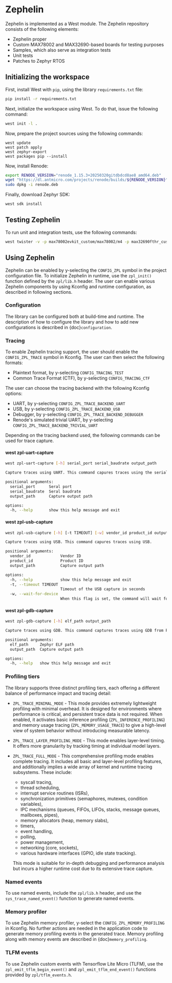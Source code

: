 # Zephelin

Zephelin is implemented as a West module. The Zephelin repository consists of
the following elements:
* Zephelin proper
* Custom MAX78002 and MAX32690-based boards for testing purposes
* Samples, which also serve as integration tests
* Unit tests
* Patches to Zephyr RTOS

## Initializing the workspace

First, install West with `pip`, using the library `requirements.txt` file:
```bash
pip install -r requirements.txt
```

Next, initialize the workspace using West. To do that, issue the following command:
```bash
west init -l .
```

Now, prepare the project sources using the following commands:
```
west update
west patch apply
west zephyr-export
west packages pip --install
```

Now, install Renode:
```bash
export RENODE_VERSION="renode_1.15.3+20250320gitdbdcd8ae8_amd64.deb"
wget "https://dl.antmicro.com/projects/renode/builds/${RENODE_VERSION}" -O renode.deb
sudo dpkg -i renode.deb
```

Finally, download Zephyr SDK:
```bash
west sdk install
```

## Testing Zephelin

To run unit and integration tests, use the following commands:
```bash
west twister -v -p max78002evkit_custom/max78002/m4 -p max32690fthr_custom/max32690/m4 -p qemu_cortex_m3 -T samples -T tests
```

## Using Zephelin

Zephelin can be enabled by y-selecting the `CONFIG_ZPL` symbol in the project
configuration file. To initialize Zephelin in runtime, use the `zpl_init()` function
defined by the `zpl/lib.h` header. The user can enable various Zephelin components
by using Kconfig and runtime configuration, as described in following sections.

### Configuration

The library can be configured both at build-time and runtime.
The description of how to configure the library and how to add new configurations is described in {doc}`configuration`.

### Tracing

To enable Zephelin tracing support, the user should enable the `CONFIG_ZPL_TRACE`
symbol in Kconfig. The user can then select the following formats:
* Plaintext format, by y-selecting `CONFIG_TRACING_TEST`
* Common Trace Format (CTF), by y-selecting `CONFIG_TRACING_CTF`

The user can choose the tracing backend with the following Kconfig options:
* UART, by y-selecting `CONFIG_ZPL_TRACE_BACKEND_UART`
* USB, by y-selecting `CONFIG_ZPL_TRACE_BACKEND_USB`
* Debugger, by y-selecting `CONFIG_ZPL_TRACE_BACKEND_DEBUGGER`
* Renode's simulated trivial UART, by y-selecting `CONFIG_ZPL_TRACE_BACKEND_TRIVIAL_UART`

Depending on the tracing backend used, the following commands can be used for
trace capture.

#### west zpl-uart-capture

```bash
west zpl-uart-capture [-h] serial_port serial_baudrate output_path

Capture traces using UART. This command capures traces using the serial interface.

positional arguments:
  serial_port      Seral port
  serial_baudrate  Seral baudrate
  output_path      Capture output path

options:
  -h, --help       show this help message and exit
```

#### west zpl-usb-capture

```bash
west zpl-usb-capture [-h] [-t TIMEOUT] [-w] vendor_id product_id output_path

Capture traces using USB. This command capures traces using USB.

positional arguments:
  vendor_id             Vendor ID
  product_id            Product ID
  output_path           Capture output path

options:
  -h, --help            show this help message and exit
  -t, --timeout TIMEOUT
                        Timeout of the USB capture in seconds
  -w, --wait-for-device
                        When this flag is set, the command will wait for the device to connect
```

#### west zpl-gdb-capture

```bash
west zpl-gdb-capture [-h] elf_path output_path

Capture traces using GDB. This command captures traces using GDB from RAM using the `dump` command.

positional arguments:
  elf_path     Zephyr ELF path
  output_path  Capture output path

options:
  -h, --help   show this help message and exit
```

### Profiling tiers

The library supports three distinct profiling tiers, each offering a different balance of performance impact and tracing detail:
* `ZPL_TRACE_MINIMAL_MODE` - This mode provides extremely lightweight profiling with minimal overhead.
  It is designed for environments where performance is critical, and persistent trace data is not required.
  When enabled, it activates basic inference profiling (`ZPL_INFERENCE_PROFILING`) and memory usage tracing (`ZPL_MEMORY_USAGE_TRACE`) to give a high-level view of system behavior without introducing measurable latency.

* `ZPL_TRACE_LAYER_PROFILING_MODE` - This mode enables layer-level timing.
  It offers more granularity by tracking timing at individual model layers.

* `ZPL_TRACE_FULL_MODE` - This comprehensive profiling mode enables complete tracing.
  It includes all basic and layer-level profiling features, and additionally implies a wide array of kernel and runtime tracing subsystems.
  These include:
  * syscall tracing,
  * thread scheduling,
  * interrupt service routines (ISRs),
  * synchronization primitives (semaphores, mutexes, condition variables),
  * IPC mechanisms (queues, FIFOs, LIFOs, stacks, message queues, mailboxes, pipes),
  * memory allocators (heap, memory slabs),
  * timers,
  * event handling,
  * polling,
  * power management,
  * networking (core, sockets),
  * various hardware interfaces (GPIO, idle state tracking).

  This mode is suitable for in-depth debugging and performance analysis but incurs a higher runtime cost due to its extensive trace capture.

### Named events

To use named events, include the `zpl/lib.h` header, and use the
`sys_trace_named_event()` function to generate named events.

### Memory profiler

To use Zephelin memory profiler, y-select the `CONFIG_ZPL_MEMORY_PROFILING` in
Kconfig. No further actions are needed in the application code to generate
memory profiling events in the generated trace. Memory profiling along with
memory events are described in {doc}`memory_profiling`.

### TLFM events

To use Zephelin custom events with Tensorflow Lite Micro (TLFM), use the
`zpl_emit_tflm_begin_event()` and `zpl_emit_tflm_end_event()` functions
provided by `zpl/tflm_events.h`.
